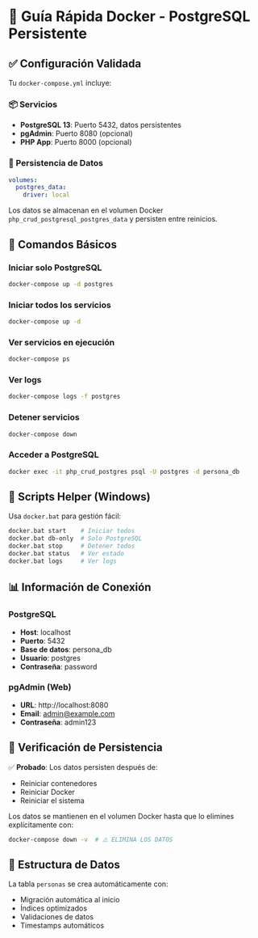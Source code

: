 # 🐳 Guía Rápida Docker - PostgreSQL Persistente

## ✅ Configuración Validada

Tu `docker-compose.yml` incluye:

### 📦 Servicios

- **PostgreSQL 13**: Puerto 5432, datos persistentes
- **pgAdmin**: Puerto 8080 (opcional)
- **PHP App**: Puerto 8000 (opcional)

### 💾 Persistencia de Datos

```yaml
volumes:
  postgres_data:
    driver: local
```

Los datos se almacenan en el volumen Docker `php_crud_postgresql_postgres_data` y persisten entre reinicios.

## 🚀 Comandos Básicos

### Iniciar solo PostgreSQL

```bash
docker-compose up -d postgres
```

### Iniciar todos los servicios

```bash
docker-compose up -d
```

### Ver servicios en ejecución

```bash
docker-compose ps
```

### Ver logs

```bash
docker-compose logs -f postgres
```

### Detener servicios

```bash
docker-compose down
```

### Acceder a PostgreSQL

```bash
docker exec -it php_crud_postgres psql -U postgres -d persona_db
```

## 🔧 Scripts Helper (Windows)

Usa `docker.bat` para gestión fácil:

```bash
docker.bat start    # Iniciar todos
docker.bat db-only  # Solo PostgreSQL
docker.bat stop     # Detener todos
docker.bat status   # Ver estado
docker.bat logs     # Ver logs
```

## 📊 Información de Conexión

### PostgreSQL

- **Host**: localhost
- **Puerto**: 5432
- **Base de datos**: persona_db
- **Usuario**: postgres
- **Contraseña**: password

### pgAdmin (Web)

- **URL**: http://localhost:8080
- **Email**: admin@example.com
- **Contraseña**: admin123

## 🧪 Verificación de Persistencia

✅ **Probado**: Los datos persisten después de:

- Reiniciar contenedores
- Reiniciar Docker
- Reiniciar el sistema

Los datos se mantienen en el volumen Docker hasta que lo elimines explícitamente con:

```bash
docker-compose down -v  # ⚠️ ELIMINA LOS DATOS
```

## 📁 Estructura de Datos

La tabla `personas` se crea automáticamente con:

- Migración automática al inicio
- Índices optimizados
- Validaciones de datos
- Timestamps automáticos
